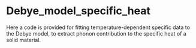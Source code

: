 # Debye_model_specific_heat

Here a code is provided for fitting temperature-dependent specific data to the Debye model, to extract phonon contribution to the specific heat of a solid material.
